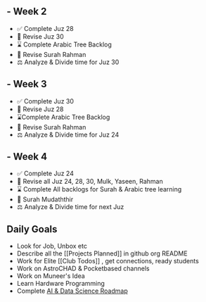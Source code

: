 ## - Week 2
- ✅ Complete Juz 28
- 🧠 Revise Juz 30
- ⌛ Complete Arabic Tree Backlog
- 👀 Revise Surah Rahman
- ⚖️ Analyze & Divide time for Juz 30

## - Week 3
- ✅ Complete Juz 30
- 🧠 Revise Juz 28
- ⌛Complete Arabic Tree Backlog
- 👀 Revise Surah Rahman
- ⚖️ Analyze & Divide time for Juz 24

## - Week 4
- ✅ Complete Juz 24
- 🧠 Revise all Juz 24, 28, 30, Mulk, Yaseen, Rahman
- ⌛ Complete All backlogs for Surah & Arabic tree learning
- 👀 Surah Mudaththir
- ⚖️  Analyze & Divide time for next Juz


## Daily Goals
- Look for Job, Unbox etc
- Describe all the [[Projects Planned]] in github org README
- Work for Elite [[Club Todos]] , get connections, ready students
- Work on AstroCHAD & Pocketbased channels
- Work on Muneer's Idea
- Learn Hardware Programming
- Complete [AI & Data Science Roadmap](https://roadmap.sh/ai-data-scientist)